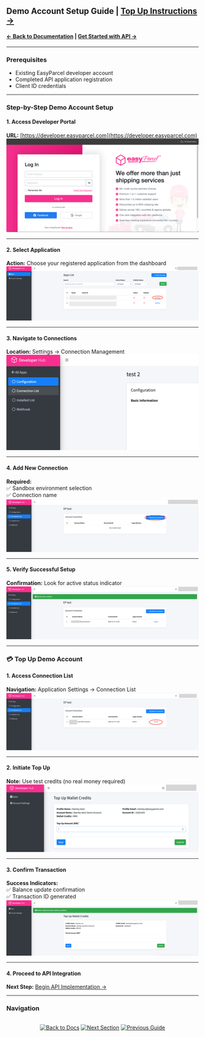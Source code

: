 ## Demo Account Setup Guide  | [Top Up Instructions →](#top-up-demo-account)

#### [← Back to Documentation](../README.md) | [Get Started with API →](1.get_started_with_easy_parcel_open_API.md)

---

### Prerequisites
- Existing EasyParcel developer account
- Completed API application registration
- Client ID credentials

---

### Step-by-Step Demo Account Setup

#### 1. Access Developer Portal
**URL:** [https://developer.easyparcel.com](https://developer.easyparcel.com)  
![Developer Portal Login](../Pictures/login_page.png "EasyParcel Developer Portal Login Interface")

---

#### 2. Select Application
**Action:** Choose your registered application from the dashboard  
![Application Selection](../Pictures/selectappsettings.png "Application Management Dashboard")

---

#### 3. Navigate to Connections
**Location:** Settings → Connection Management  
![Connection List Interface](../Pictures/selectconnectionlist.png "Connection Configuration Section")

---

#### 4. Add New Connection
**Required:**  
✅ Sandbox environment selection  
✅ Connection name  
![Add Connection Form](../Pictures/addconnection.png "New Connection Configuration Panel")

---

#### 5. Verify Successful Setup
**Confirmation:** Look for active status indicator  
![Demo Account Success](../Pictures/demo_acc_success.png "Successful Connection Creation Notification")

---

<a name="top-up-demo-account"></a>
### 💳 Top Up Demo Account

#### 1. Access Connection List
**Navigation:** Application Settings → Connection List  
![Top Up Navigation](../Pictures/selectconnectionlisttopup.png "Credit Management Section")

---

#### 2. Initiate Top Up
**Note:** Use test credits (no real money required)  
![Credit Top Up Interface](../Pictures/topup.png "Sandbox Credit Allocation Screen")

---

#### 3. Confirm Transaction
**Success Indicators:**  
✅ Balance update confirmation  
✅ Transaction ID generated  
![Top Up Success](../Pictures/topupsuccess.png "Credit Allocation Confirmation")

---

#### 4. Proceed to API Integration
**Next Step:** [Begin API Implementation →](get_started_with_easy_parcel_open_API.md)

---

### Navigation
<div align="center" style="margin:2rem 0">

[![Back to Docs](https://img.shields.io/badge/Back_to_Docs-00AAEE?style=flat-square)](../README.md)
[![Next Section](https://img.shields.io/badge/Next_Section:_OAuth_Authentication→-FF7733?style=flat-square)](../oauth_authentication.md)
[![Previous Guide](https://img.shields.io/badge/←_Previous_Guide:_Get_Started-00CC88?style=flat-square)](../Guides/1.get_started_with_easy_parcel_open_API.md)

</div>
